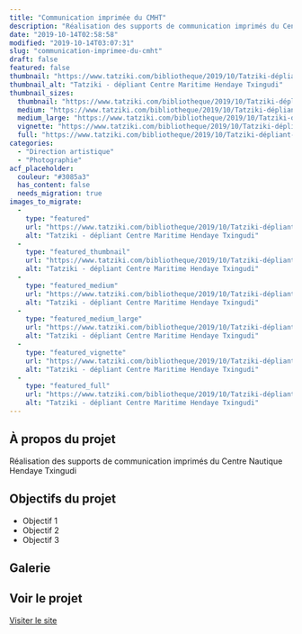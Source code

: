 ```yaml
---
title: "Communication imprimée du CMHT"
description: "Réalisation des supports de communication imprimés du Centre Nautique Hendaye Txingudi"
date: "2019-10-14T02:58:58"
modified: "2019-10-14T03:07:31"
slug: "communication-imprimee-du-cmht"
draft: false
featured: false
thumbnail: "https://www.tatziki.com/bibliotheque/2019/10/Tatziki-dépliant-CMHT-03.jpg"
thumbnail_alt: "Tatziki - dépliant Centre Maritime Hendaye Txingudi"
thumbnail_sizes:
  thumbnail: "https://www.tatziki.com/bibliotheque/2019/10/Tatziki-dépliant-CMHT-03-150x150.jpg"
  medium: "https://www.tatziki.com/bibliotheque/2019/10/Tatziki-dépliant-CMHT-03-300x225.jpg"
  medium_large: "https://www.tatziki.com/bibliotheque/2019/10/Tatziki-dépliant-CMHT-03-768x576.jpg"
  vignette: "https://www.tatziki.com/bibliotheque/2019/10/Tatziki-dépliant-CMHT-03-380x285.jpg"
  full: "https://www.tatziki.com/bibliotheque/2019/10/Tatziki-dépliant-CMHT-03.jpg"
categories:
  - "Direction artistique"
  - "Photographie"
acf_placeholder:
  couleur: "#3085a3"
  has_content: false
  needs_migration: true
images_to_migrate:
  -
    type: "featured"
    url: "https://www.tatziki.com/bibliotheque/2019/10/Tatziki-dépliant-CMHT-03.jpg"
    alt: "Tatziki - dépliant Centre Maritime Hendaye Txingudi"
  -
    type: "featured_thumbnail"
    url: "https://www.tatziki.com/bibliotheque/2019/10/Tatziki-dépliant-CMHT-03-150x150.jpg"
    alt: "Tatziki - dépliant Centre Maritime Hendaye Txingudi"
  -
    type: "featured_medium"
    url: "https://www.tatziki.com/bibliotheque/2019/10/Tatziki-dépliant-CMHT-03-300x225.jpg"
    alt: "Tatziki - dépliant Centre Maritime Hendaye Txingudi"
  -
    type: "featured_medium_large"
    url: "https://www.tatziki.com/bibliotheque/2019/10/Tatziki-dépliant-CMHT-03-768x576.jpg"
    alt: "Tatziki - dépliant Centre Maritime Hendaye Txingudi"
  -
    type: "featured_vignette"
    url: "https://www.tatziki.com/bibliotheque/2019/10/Tatziki-dépliant-CMHT-03-380x285.jpg"
    alt: "Tatziki - dépliant Centre Maritime Hendaye Txingudi"
  -
    type: "featured_full"
    url: "https://www.tatziki.com/bibliotheque/2019/10/Tatziki-dépliant-CMHT-03.jpg"
    alt: "Tatziki - dépliant Centre Maritime Hendaye Txingudi"
---
```


## À propos du projet

Réalisation des supports de communication imprimés du Centre Nautique Hendaye Txingudi

## Objectifs du projet

<!-- TODO: Ajouter les objectifs depuis ACF -->
- Objectif 1
- Objectif 2
- Objectif 3

## Galerie

<!-- TODO: Ajouter les images du projet -->

## Voir le projet

[Visiter le site](https://www.tatziki.com/communication-imprimee-du-cmht/)
